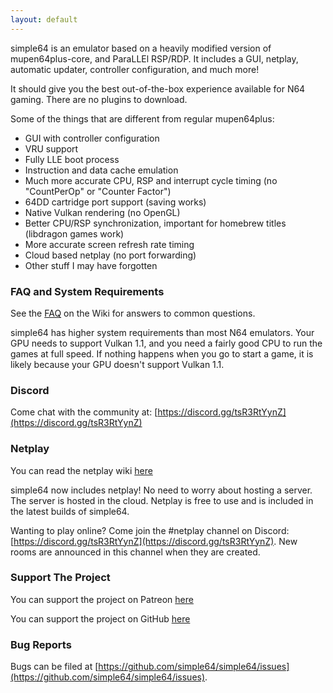 ```yaml
---
layout: default
---
```

simple64 is an emulator based on a heavily modified version of mupen64plus-core, and ParaLLEl RSP/RDP. It includes a GUI, netplay, automatic updater, controller configuration, and much more!

It should give you the best out-of-the-box experience available for N64 gaming. There are no plugins to download.

Some of the things that are different from regular mupen64plus:
* GUI with controller configuration
* VRU support
* Fully LLE boot process
* Instruction and data cache emulation
* Much more accurate CPU, RSP and interrupt cycle timing (no "CountPerOp" or "Counter Factor")
* 64DD cartridge port support (saving works)
* Native Vulkan rendering (no OpenGL)
* Better CPU/RSP synchronization, important for homebrew titles (libdragon games work)
* More accurate screen refresh rate timing
* Cloud based netplay (no port forwarding)
* Other stuff I may have forgotten

### FAQ and System Requirements ###

See the [FAQ](https://github.com/simple64/simple64/wiki/simple64-FAQ) on the Wiki for answers to common questions.

simple64 has higher system requirements than most N64 emulators. Your GPU needs to support Vulkan 1.1, and you need a fairly good CPU to run the games at full speed. If nothing happens when you go to start a game, it is likely because your GPU doesn't support Vulkan 1.1.

### Discord ###

Come chat with the community at: [https://discord.gg/tsR3RtYynZ](https://discord.gg/tsR3RtYynZ)

### Netplay ###

You can read the netplay wiki [here](https://github.com/simple64/simple64/wiki/Netplay-Guide)

simple64 now includes netplay! No need to worry about hosting a server. The server is hosted in the cloud. Netplay is free to use and is included in the latest builds of simple64.

Wanting to play online? Come join the #netplay channel on Discord: [https://discord.gg/tsR3RtYynZ](https://discord.gg/tsR3RtYynZ). New rooms are announced in this channel when they are created.

### Support The Project ###

You can support the project on Patreon [here](https://www.patreon.com/loganmc10)

You can support the project on GitHub [here](https://github.com/sponsors/loganmc10)

### Bug Reports ###

Bugs can be filed at [https://github.com/simple64/simple64/issues](https://github.com/simple64/simple64/issues).
